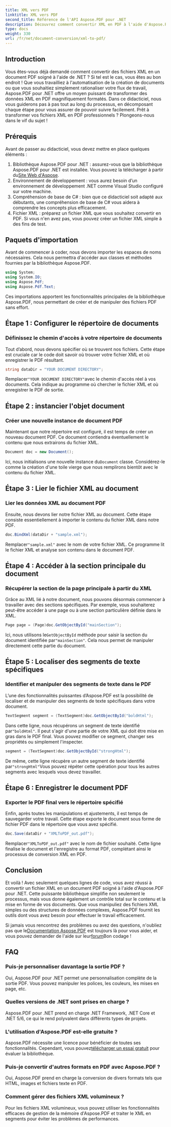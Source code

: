```yaml
---
title: XML vers PDF
linktitle: XML vers PDF
second_title: Référence de l'API Aspose.PDF pour .NET
description: Découvrez comment convertir XML en PDF à l'aide d'Aspose.PDF pour .NET dans ce didacticiel complet étape par étape, accompagné d'exemples de code et d'explications détaillées.
type: docs
weight: 330
url: /fr/net/document-conversion/xml-to-pdf/
---
```

## Introduction

Vous êtes-vous déjà demandé comment convertir des fichiers XML en un document PDF soigné à l'aide de .NET ? Si tel est le cas, vous êtes au bon endroit ! Que vous travailliez à l'automatisation de la création de documents ou que vous souhaitiez simplement rationaliser votre flux de travail, Aspose.PDF pour .NET offre un moyen puissant de transformer des données XML en PDF magnifiquement formatés. Dans ce didacticiel, nous vous guiderons pas à pas tout au long du processus, en décomposant chaque étape pour vous assurer de pouvoir suivre facilement. Prêt à transformer vos fichiers XML en PDF professionnels ? Plongeons-nous dans le vif du sujet !

## Prérequis

Avant de passer au didacticiel, vous devez mettre en place quelques éléments :

1.  Bibliothèque Aspose.PDF pour .NET : assurez-vous que la bibliothèque Aspose.PDF pour .NET est installée. Vous pouvez la télécharger à partir du[Site Web d'Aspose](https://releases.aspose.com/pdf/net/).
2. Environnement de développement : vous aurez besoin d’un environnement de développement .NET comme Visual Studio configuré sur votre machine.
3. Compréhension de base de C# : bien que ce didacticiel soit adapté aux débutants, une compréhension de base de C# vous aidera à comprendre les concepts plus efficacement.
4. Fichier XML : préparez un fichier XML que vous souhaitez convertir en PDF. Si vous n'en avez pas, vous pouvez créer un fichier XML simple à des fins de test.

## Paquets d'importation

Avant de commencer à coder, nous devons importer les espaces de noms nécessaires. Cela nous permettra d'accéder aux classes et méthodes fournies par la bibliothèque Aspose.PDF.

```csharp
using System;
using System.IO;
using Aspose.Pdf;
using Aspose.Pdf.Text;
```

Ces importations apportent les fonctionnalités principales de la bibliothèque Aspose.PDF, nous permettant de créer et de manipuler des fichiers PDF sans effort.

## Étape 1 : Configurer le répertoire de documents

### Définissez le chemin d'accès à votre répertoire de documents

Tout d’abord, nous devons spécifier où se trouvent nos fichiers. Cette étape est cruciale car le code doit savoir où trouver votre fichier XML et où enregistrer le PDF résultant.

```csharp
string dataDir = "YOUR DOCUMENT DIRECTORY";
```

 Remplacer`"YOUR DOCUMENT DIRECTORY"`avec le chemin d'accès réel à vos documents. Cela indique au programme où chercher le fichier XML et où enregistrer le PDF de sortie.

## Étape 2 : instancier l'objet document

### Créer une nouvelle instance de document PDF

Maintenant que notre répertoire est configuré, il est temps de créer un nouveau document PDF. Ce document contiendra éventuellement le contenu que nous extrairons du fichier XML.

```csharp
Document doc = new Document();
```

 Ici, nous initialisons une nouvelle instance du`Document` classe. Considérez-le comme la création d'une toile vierge que nous remplirons bientôt avec le contenu du fichier XML.

## Étape 3 : Lier le fichier XML au document

### Lier les données XML au document PDF

Ensuite, nous devons lier notre fichier XML au document. Cette étape consiste essentiellement à importer le contenu du fichier XML dans notre PDF.

```csharp
doc.BindXml(dataDir + "sample.xml");
```

 Remplacer`"sample.xml"` avec le nom de votre fichier XML. Ce programme lit le fichier XML et analyse son contenu dans le document PDF.

## Étape 4 : Accéder à la section principale du document

### Récupérer la section de la page principale à partir du XML

Grâce au XML lié à notre document, nous pouvons désormais commencer à travailler avec des sections spécifiques. Par exemple, vous souhaiterez peut-être accéder à une page ou à une section particulière définie dans le XML.

```csharp
Page page = (Page)doc.GetObjectById("mainSection");
```

 Ici, nous utilisons le`GetObjectById` méthode pour saisir la section du document identifiée par`"mainSection"`. Cela nous permet de manipuler directement cette partie du document.

## Étape 5 : Localiser des segments de texte spécifiques

### Identifier et manipuler des segments de texte dans le PDF

L’une des fonctionnalités puissantes d’Aspose.PDF est la possibilité de localiser et de manipuler des segments de texte spécifiques dans votre document.

```csharp
TextSegment segment = (TextSegment)doc.GetObjectById("boldHtml");
```

 Dans cette ligne, nous récupérons un segment de texte identifié par`"boldHtml"`. Il peut s'agir d'une partie de votre XML qui doit être mise en gras dans le PDF final. Vous pouvez modifier ce segment, changer ses propriétés ou simplement l'inspecter.

```csharp
segment = (TextSegment)doc.GetObjectById("strongHtml");
```

 De même, cette ligne récupère un autre segment de texte identifié par`"strongHtml"`Vous pouvez répéter cette opération pour tous les autres segments avec lesquels vous devez travailler.

## Étape 6 : Enregistrer le document PDF

### Exporter le PDF final vers le répertoire spécifié

Enfin, après toutes les manipulations et ajustements, il est temps de sauvegarder votre travail. Cette étape exporte le document sous forme de fichier PDF dans le répertoire que vous avez spécifié.

```csharp
doc.Save(dataDir + "XMLToPDF_out.pdf");
```

 Remplacer`"XMLToPDF_out.pdf"` avec le nom de fichier souhaité. Cette ligne finalise le document et l'enregistre au format PDF, complétant ainsi le processus de conversion XML en PDF.

## Conclusion

Et voilà ! Avec seulement quelques lignes de code, vous avez réussi à convertir un fichier XML en un document PDF soigné à l'aide d'Aspose.PDF pour .NET. Cette puissante bibliothèque simplifie non seulement le processus, mais vous donne également un contrôle total sur le contenu et la mise en forme de vos documents. Que vous manipuliez des fichiers XML simples ou des structures de données complexes, Aspose.PDF fournit les outils dont vous avez besoin pour effectuer le travail efficacement.

 Si jamais vous rencontrez des problèmes ou avez des questions, n'oubliez pas que le[Documentation Aspose.PDF](https://reference.aspose.com/pdf/net/) est toujours là pour vous aider, et vous pouvez demander de l'aide sur leur[forum](https://forum.aspose.com/c/pdf/10)Bon codage !

## FAQ

### Puis-je personnaliser davantage la sortie PDF ?
Oui, Aspose.PDF pour .NET permet une personnalisation complète de la sortie PDF. Vous pouvez manipuler les polices, les couleurs, les mises en page, etc.

### Quelles versions de .NET sont prises en charge ?
Aspose.PDF pour .NET prend en charge .NET Framework, .NET Core et .NET 5/6, ce qui le rend polyvalent dans différents types de projets.

### L'utilisation d'Aspose.PDF est-elle gratuite ?
 Aspose.PDF nécessite une licence pour bénéficier de toutes ses fonctionnalités. Cependant, vous pouvez[télécharger un essai gratuit](https://releases.aspose.com/) pour évaluer la bibliothèque.

### Puis-je convertir d'autres formats en PDF avec Aspose.PDF ?
Oui, Aspose.PDF prend en charge la conversion de divers formats tels que HTML, images et fichiers texte en PDF.

### Comment gérer des fichiers XML volumineux ?
Pour les fichiers XML volumineux, vous pouvez utiliser les fonctionnalités efficaces de gestion de la mémoire d'Aspose.PDF et traiter le XML en segments pour éviter les problèmes de performances.